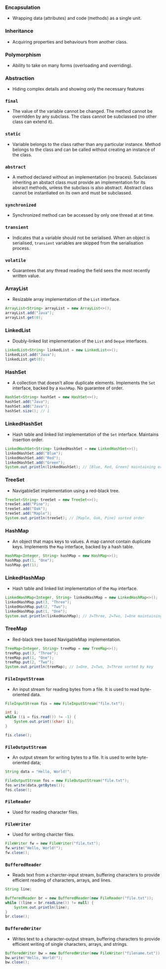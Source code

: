 ### Encapsulation

- Wrapping data (attributes) and code (methods) as a single unit.

### Inheritance

- Acquiring properties and behaviours from another class.

### Polymorphism

- Ability to take on many forms (overloading and overriding).

### Abstraction

- Hiding complex details and showing only the necessary features

### `final`

- The value of the variable cannot be changed. The method cannot be
  overridden by any subclass. The class cannot be subclassed (no
  other class can extend it).

### `static`

- Variable belongs to the class rather than any particular instance.
  Method belongs to the class and can be called without creating an
  instance of the class.

### `abstract`

- A method declared without an implementation (no braces). Subclasses
  inheriting an abstact class must provide an implementation for its
  absract methods, unless the subclass is also abstract. Abstract class
  cannot be instantiated on its own and must be subclassed.

### `synchronized`

- Synchronized method can be accessed by only one thread at at time.

### `transient`

- Indicates that a variable should not be serialised. When an object
  is serialised, `transient` variables are skipped from the serialisation
  process.

### `volatile`

- Guarantees that any thread reading the field sees the most recently
  written value.

### ArrayList

- Resizable array implementation of the `List` interface.

```java
ArrayList<String> arrayList = new ArrayList<>();
arrayList.add("Java");
arrayList.get(0);
```

### LinkedList

- Doubly-linked list implementation of the `List` and `Deque` interfaces.

```java
LinkedList<String> linkedList = new LinkedList<>();
linkedList.add("Java");
linkedList.get(0);
```

### HashSet

- A collection that doesn't allow duplicate elements. Implements the
  `Set` interface, backed by a `HashMap`. No guarantee of order.

```java
HashSet<String> hashSet = new HashSet<>();
hashSet.add("Java");
hashSet.add("Java");
hashSet.size(); // 1
```

### LinkedHashSet

- Hash table and linked list implementation of the `Set` interface.
  Maintains insertion order.

```java
LinkedHashSet<String> linkedHashSet = new LinkedHashSet<>();
linkedHashSet.add("Blue");
linkedHashSet.add("Red");
linkedHashSet.add("Green");
System.out.println(linkedHashSet); // [Blue, Red, Green] maintaining order
```

### TreeSet

- NavigableSet implementation using a red-black tree.

```java
TreeSet<String> treeSet = new TreeSet<>();
treeSet.add("Pine");
treeSet.add("Oak");
treeSet.add("Maple");
System.out.println(treeSet); // [Maple, Oak, Pine] sorted order
```

### HashMap

- An object that maps keys to values. A map cannot contain duplicate keys.
  Implements the `Map` interface, backed by a hash table.

```java
HashMap<Integer, String> hashMap = new HashMap<>();
hashMap.put(1, "One");
hashMap.get(1);
```

### LinkedHashMap

- Hash table and linked list implementation of the `Map` interface.

```java
LinkedHashMap<Integer, String> linkedHashMap = new LinkedHashMap<>();
linkedHashMap.put(3, "Three");
linkedHashMap.put(2, "Two");
linkedHashMap.put(1, "One");
System.out.println(linkedHashMap); // 3=Three, 2=Two, 1=One maintaining insertion order
```

### TreeMap

- Red-black tree based NavigableMap implementation.

```java
TreeMap<Integer, String> treeMap = new TreeMap<>();
treeMap.put(3, "Three");
treeMap.put(1, "One");
treeMap.put(2, "Two");
System.out.println(treeMap); // 1=One, 2=Two, 3=Three sorted by key
```

### `FileInputStream`

- An input stream for reading bytes from a file. It is used to read
  byte-oriented data.

```java
FileInputStream fis = new FileInputStream("file.txt");

int i;
while ((i = fis.read()) != -1) {
    System.out.print((char) i);
}

fis.close();
```

### `FileOutputStream`

- An output stream for writing bytes to a file. It is used to write
  byte-oriented data;

```java
String data = "Hello, World!";

FileOutputStream fos = new FileOutputStream("file.txt");
fos.write(data.getBytes());
fos.close();
```

### `FileReader`

- Used for reading character files.

### `FileWriter`

- Used for writing charcter files.

```java
FileWriter fw = new FileWriter("file.txt");
fw.write("Hello, World!");
fw.close();
```

### `BufferedReader`

- Reads text from a charcter-input stream, buffering characters
  to provide efficient reading of characters, arrays, and lines.

```java
String line;

BufferedReader br = new BufferedReader(new FileReader("file.txt"));
while ((line = br.readLine()) != null) {
    System.out.println(line);
}
br.close();
```

### `BufferedWriter`

- Writes text to a character-output stream, buffering characters
  to provide efficient writing of single characters, arrays, and strings.

```java
BufferedWriter bw = new BufferedWriter(new FileWriter("filename.txt"));
bw.write("Hello, World!");
bw.close();
```
